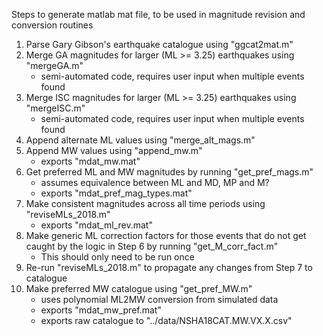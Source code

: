 Steps to generate matlab mat file, to be used in magnitude revision and conversion routines

1)  Parse Gary Gibson's earthquake catalogue using "ggcat2mat.m"
2)  Merge GA magnitudes for larger (ML >= 3.25) earthquakes using "mergeGA.m"
	- semi-automated code, requires user input when multiple events found
3)  Merge ISC magnitudes for larger (ML >= 3.25) earthquakes using "mergeISC.m"
	- semi-automated code, requires user input when multiple events found
4)  Append alternate ML values using "merge_alt_mags.m"
5)  Append MW values using "append_mw.m"
	- exports "mdat_mw.mat"
6)  Get preferred ML and MW magnitudes by running "get_pref_mags.m"
	- assumes equivalence between ML and MD, MP and M?
	- exports "mdat_pref_mag_types.mat"
7)  Make consistent magnitudes across all time periods using "reviseMLs_2018.m"
	- exports "mdat_ml_rev.mat"
8)  Make generic ML correction factors for those events that do not get caught by the logic in Step 6 by running "get_M_corr_fact.m"
	- This should only need to be run once
9)  Re-run "reviseMLs_2018.m" to propagate any changes from Step 7 to catalogue
10) Make preferred MW catalogue using "get_pref_MW.m"
	- uses polynomial ML2MW conversion from simulated data
	- exports "mdat_mw_pref.mat"
	- exports raw catalogue to "../data/NSHA18CAT.MW.VX.X.csv"
